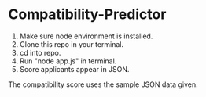 # Compatibility-Predictor


1) Make sure node environment is installed.
2) Clone this repo in your terminal.
3) cd into repo.
4) Run "node app.js" in terminal.
5) Score applicants appear in JSON.

The compatibility score uses the sample JSON data given.